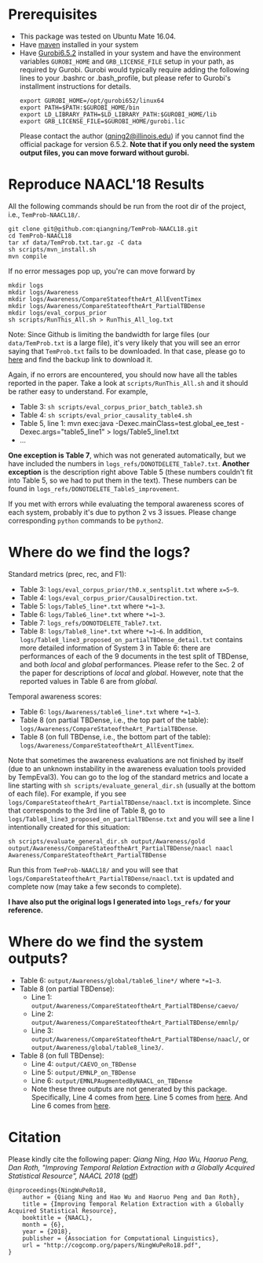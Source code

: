 # Prerequisites
- This package was tested on Ubuntu Mate 16.04.
- Have [maven](https://maven.apache.org/install.html) installed in your system
- Have [Gurobi6.5.2](http://www.gurobi.com/downloads/gurobi-optimizer) installed in your system and have the environment variables `GUROBI_HOME` and `GRB_LICENSE_FILE` setup in your path, as required by Gurobi. Gurobi would typically require adding the following lines to your .bashrc or .bash_profile, but please refer to Gurobi's installment instructions for details.
  ```
  export GUROBI_HOME=/opt/gurobi652/linux64
  export PATH=$PATH:$GUROBI_HOME/bin
  export LD_LIBRARY_PATH=$LD_LIBRARY_PATH:$GUROBI_HOME/lib
  export GRB_LICENSE_FILE=$GUROBI_HOME/gurobi.lic
  ```
  Please contact the author (qning2@illinois.edu) if you cannot find the official package for version 6.5.2. **Note that if you only need the system output files, you can move forward without gurobi.**

# Reproduce NAACL'18 Results
All the following commands should be run from the root dir of the project, i.e., `TemProb-NAACL18/`.

```
git clone git@github.com:qiangning/TemProb-NAACL18.git
cd TemProb-NAACL18
tar xf data/TemProb.txt.tar.gz -C data
sh scripts/mvn_install.sh
mvn compile
```

If no error messages pop up, you're can move forward by
```
mkdir logs
mkdir logs/Awareness
mkdir logs/Awareness/CompareStateoftheArt_AllEventTimex
mkdir logs/Awareness/CompareStateoftheArt_PartialTBDense
mkdir logs/eval_corpus_prior
sh scripts/RunThis_All.sh > RunThis_All_log.txt
```
Note: Since Github is limiting the bandwidth for large files (our `data/TemProb.txt` is a large file), it's very likely that you will see an error saying that `TemProb.txt` fails to be downloaded. In that case, please go to [here](http://cogcomp.org/page/publication_view/830) and find the backup link to download it.

Again, if no errors are encountered, you should now have all the tables reported in the paper. Take a look at `scripts/RunThis_All.sh` and it should be rather easy to understand. For example,
- Table 3: `sh scripts/eval_corpus_prior_batch_table3.sh`
- Table 4: `sh scripts/eval_prior_causality_table4.sh`
- Table 5, line 1: mvn exec:java -Dexec.mainClass=test.global_ee_test -Dexec.args="table5_line1" > logs/Table5_line1.txt
- ...

**One exception is Table 7**, which was not generated automatically, but we have included the numbers in `logs_refs/DONOTDELETE_Table7.txt`.
**Another exception** is the description right above Table 5 (these numbers couldn't fit into Table 5, so we had to put them in the text). These numbers can be found in `logs_refs/DONOTDELETE_Table5_improvement`.

If you met with errors while evaluating the temporal awareness scores of each system, probably it's due to python 2 vs 3 issues. Please change corresponding `python` commands to be `python2`.

# Where do we find the logs?
Standard metrics (prec, rec, and F1):
- Table 3: `logs/eval_corpus_prior/th0.x_sentsplit.txt` where `x=5~9`.
- Table 4: `logs/eval_corpus_prior/CausalDirection.txt`.
- Table 5: `logs/Table5_line*.txt` where `*=1~3`.
- Table 6: `logs/Table6_line*.txt` where `*=1~3`.
- Table 7: `logs_refs/DONOTDELETE_Table7.txt`.
- Table 8: `logs/Table8_line*.txt` where `*=1~6`. In addition, `logs/Table8_line3_proposed_on_partialTBDense_detail.txt` contains more detailed information of System 3 in Table 6: there are performances of each of the 9 documents in the test split of TBDense, and both *local* and *global* performances. Please refer to the Sec. 2 of the paper for descriptions of *local* and *global*. However, note that the reported values in Table 6 are from *global*.

Temporal awareness scores:
- Table 6: `logs/Awareness/table6_line*.txt` where `*=1~3`.
- Table 8 (on partial TBDense, i.e., the top part of the table): `logs/Awareness/CompareStateoftheArt_PartialTBDense`.
- Table 8 (on full TBDense, i.e., the bottom part of the table): `logs/Awareness/CompareStateoftheArt_AllEventTimex`.

Note that sometimes the awareness evaluations are not finished by itself (due to an unknown instability in the awareness evaluation tools provided by TempEval3). You can go to the log of the standard metrics and locate a line starting with `sh scripts/evaluate_general_dir.sh` (usually at the bottom of each file). For example, if you see `logs/CompareStateoftheArt_PartialTBDense/naacl.txt` is incomplete. Since that corresponds to the 3rd line of Table 8, go to `logs/Table8_line3_proposed_on_partialTBDense.txt` and you will see a line I intentionally created for this situation:
```
sh scripts/evaluate_general_dir.sh output/Awareness/gold output/Awareness/CompareStateoftheArt_PartialTBDense/naacl naacl Awareness/CompareStateoftheArt_PartialTBDense
```
Run this from `TemProb-NAACL18/` and you will see that `logs/CompareStateoftheArt_PartialTBDense/naacl.txt` is updated and complete now (may take a few seconds to complete).

**I have also put the original logs I generated into `logs_refs/` for your reference.**

# Where do we find the system outputs?
- Table 6: `output/Awareness/global/table6_line*/` where `*=1~3`.
- Table 8 (on partial TBDense):
    - Line 1: `output/Awareness/CompareStateoftheArt_PartialTBDense/caevo/`
    - Line 2: `output/Awareness/CompareStateoftheArt_PartialTBDense/emnlp/`
    - Line 3: `output/Awareness/CompareStateoftheArt_PartialTBDense/naacl/`, or `output/Awareness/global/table8_line3/`.
- Table 8 (on full TBDense):
    - Line 4: `output/CAEVO_on_TBDense`
    - Line 5: `output/EMNLP_on_TBDense`
    - Line 6: `output/EMNLPAugmentedByNAACL_on_TBDense`
    - Note these three outputs are not generated by this package. Specifically, Line 4 comes from [here](https://github.com/qiangning/StructTempRel-EMNLP17/tree/master/output/Chambers/caveo). Line 5 comes from [here](https://github.com/qiangning/StructTempRel-EMNLP17/tree/master/output/Chambers/codl/TD-Test/0.3_1.4_1). And Line 6 comes from [here](https://github.com/qiangning/StructTempRel-EMNLP17/tree/kbcom/output/Chambers/codl/TD-Test/0.3_1.4_1_kbcom_newfeat).

# Citation
Please kindly cite the following paper: *Qiang Ning, Hao Wu, Haoruo Peng, Dan Roth, "Improving Temporal Relation Extraction with a Globally Acquired Statistical Resource", NAACL 2018* ([pdf](http://cogcomp.org/papers/NingWuPeRo18.pdf))

```
@inproceedings{NingWuPeRo18,
    author = {Qiang Ning and Hao Wu and Haoruo Peng and Dan Roth},
    title = {Improving Temporal Relation Extraction with a Globally Acquired Statistical Resource},
    booktitle = {NAACL},
    month = {6},
    year = {2018},
    publisher = {Association for Computational Linguistics},
    url = "http://cogcomp.org/papers/NingWuPeRo18.pdf",
}
```

